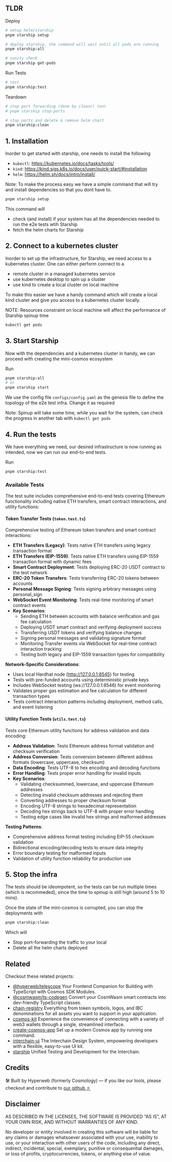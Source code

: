 ## TLDR

Deploy

```sh
# setup helm/starship
pnpm starship setup

# deploy starship, the command will wait until all pods are running
pnpm starship:all

# sanity check
pnpm starship get-pods
```

Run Tests

```sh
# test
pnpm starship:test
```

Teardown

```sh
# stop port forwarding (done by clean() too)
# pnpm starship stop-ports

# stop ports and delete & remove helm chart
pnpm starship:clean
```

## 1. Installation

Inorder to get started with starship, one needs to install the following

- `kubectl`: https://kubernetes.io/docs/tasks/tools/
- `kind`: https://kind.sigs.k8s.io/docs/user/quick-start/#installation
- `helm`: https://helm.sh/docs/intro/install/

Note: To make the process easy we have a simple command that will try and install dependencies
so that you dont have to.

```bash
pnpm starship setup
```

This command will

- check (and install) if your system has all the dependencies needed to run the e2e tests wtih Starship
- fetch the helm charts for Starship

## 2. Connect to a kubernetes cluster

Inorder to set up the infrastructure, for Starship, we need access to a kubernetes cluster.
One can either perform connect to a

- remote cluster in a managed kubernetes service
- use kubernetes desktop to spin up a cluster
- use kind to create a local cluster on local machine

To make this easier we have a handy command which will create a local kind cluster and give you access
to a kubernetes cluster locally.

NOTE: Resources constraint on local machine will affect the performance of Starship spinup time

```bash
kubectl get pods
```

## 3. Start Starship

Now with the dependencies and a kubernetes cluster in handy, we can proceed with creating the mini-cosmos ecosystem

Run

```bash
pnpm starship:all
# or
pnpm starship start
```

We use the config file `configs/config.yaml` as the genesis file to define the topology of the e2e test infra. Change it as required

Note: Spinup will take some time, while you wait for the system, can check the progress in another tab with `kubectl get pods`

## 4. Run the tests

We have everything we need, our desired infrastructure is now running as intended, now we can run
our end-to-end tests.

Run

```bash
pnpm starship:test
```

### Available Tests

The test suite includes comprehensive end-to-end tests covering Ethereum functionality including native ETH transfers, smart contract interactions, and utility functions:

#### Token Transfer Tests (`token.test.ts`)

Comprehensive testing of Ethereum token transfers and smart contract interactions:

- **ETH Transfers (Legacy)**: Tests native ETH transfers using legacy transaction format
- **ETH Transfers (EIP-1559)**: Tests native ETH transfers using EIP-1559 transaction format with dynamic fees
- **Smart Contract Deployment**: Tests deploying ERC-20 USDT contract to the test network
- **ERC-20 Token Transfers**: Tests transferring ERC-20 tokens between accounts
- **Personal Message Signing**: Tests signing arbitrary messages using personal_sign
- **WebSocket Event Monitoring**: Tests real-time monitoring of smart contract events
- **Key Scenarios**:
  - Sending ETH between accounts with balance verification and gas fee calculation
  - Deploying USDT smart contract and verifying deployment success
  - Transferring USDT tokens and verifying balance changes
  - Signing personal messages and validating signature format
  - Monitoring Transfer events via WebSocket for real-time contract interaction tracking
  - Testing both legacy and EIP-1559 transaction types for compatibility

**Network-Specific Considerations**:

- Uses local Hardhat node (http://127.0.0.1:8545) for testing
- Tests with pre-funded accounts using deterministic private keys
- Includes WebSocket testing (ws://127.0.0.1:8546) for event monitoring
- Validates proper gas estimation and fee calculation for different transaction types
- Tests contract interaction patterns including deployment, method calls, and event listening

#### Utility Function Tests (`utils.test.ts`)

Tests core Ethereum utility functions for address validation and data encoding:

- **Address Validation**: Tests Ethereum address format validation and checksum verification
- **Address Conversion**: Tests conversion between different address formats (lowercase, uppercase, checksum)
- **Data Encoding**: Tests UTF-8 to hex encoding and decoding functions
- **Error Handling**: Tests proper error handling for invalid inputs
- **Key Scenarios**:
  - Validating checksummed, lowercase, and uppercase Ethereum addresses
  - Detecting invalid checksum addresses and rejecting them
  - Converting addresses to proper checksum format
  - Encoding UTF-8 strings to hexadecimal representation
  - Decoding hex strings back to UTF-8 with proper error handling
  - Testing edge cases like invalid hex strings and malformed addresses

**Testing Patterns**:

- Comprehensive address format testing including EIP-55 checksum validation
- Bidirectional encoding/decoding tests to ensure data integrity
- Error boundary testing for malformed inputs
- Validation of utility function reliability for production use

## 5. Stop the infra

The tests should be ideompotent, so the tests can be run multiple times (which is recommeded), since the time to spinup is still high (around 5 to 10 mins).

Once the state of the mini-cosmos is corrupted, you can stop the deployments with

```bash
pnpm starship:clean
```

Which will

- Stop port-forwarding the traffic to your local
- Delete all the helm charts deployed

## Related

Checkout these related projects:

- [@hyperweb/telescope](https://github.com/hyperweb-io/telescope) Your Frontend Companion for Building with TypeScript with Cosmos SDK Modules.
- [@cosmwasm/ts-codegen](https://github.com/CosmWasm/ts-codegen) Convert your CosmWasm smart contracts into dev-friendly TypeScript classes.
- [chain-registry](https://github.com/hyperweb-io/chain-registry) Everything from token symbols, logos, and IBC denominations for all assets you want to support in your application.
- [cosmos-kit](https://github.com/hyperweb-io/cosmos-kit) Experience the convenience of connecting with a variety of web3 wallets through a single, streamlined interface.
- [create-cosmos-app](https://github.com/hyperweb-io/create-cosmos-app) Set up a modern Cosmos app by running one command.
- [interchain-ui](https://github.com/hyperweb-io/interchain-ui) The Interchain Design System, empowering developers with a flexible, easy-to-use UI kit.
- [starship](https://github.com/hyperweb-io/starship) Unified Testing and Development for the Interchain.

## Credits

🛠 Built by Hyperweb (formerly Cosmology) — if you like our tools, please checkout and contribute to [our github ⚛️](https://github.com/hyperweb-io)

## Disclaimer

AS DESCRIBED IN THE LICENSES, THE SOFTWARE IS PROVIDED “AS IS”, AT YOUR OWN RISK, AND WITHOUT WARRANTIES OF ANY KIND.

No developer or entity involved in creating this software will be liable for any claims or damages whatsoever associated with your use, inability to use, or your interaction with other users of the code, including any direct, indirect, incidental, special, exemplary, punitive or consequential damages, or loss of profits, cryptocurrencies, tokens, or anything else of value.
